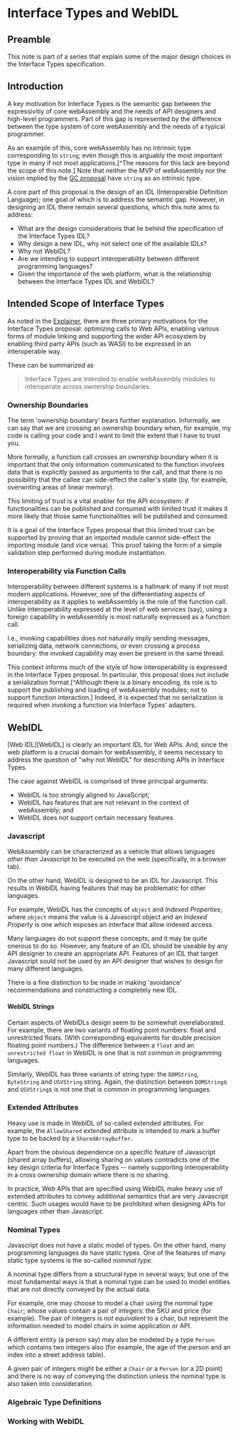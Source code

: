 # Interface Types and WebIDL

## Preamble
This note is part of a series that explain some of the major design choices in
the Interface Types specification.

## Introduction

A key motivation for Interface Types is the semantic gap between the
expressivitiy of core webAssembly and the needs of API designers and high-level
programmers. Part of this gap is represented by the difference between the type
system of core webAssembly and the needs of a typical programmer.

As an example of this, core webAssembly has no intrinsic type corresponding to
`string`; even though this is arguably the most important type in many if not
most applications.[^The reasons for this lack are beyond the scope of this
note.] Note that neither the MVP of webAssembly nor the vision implied by the
[GC proposal][GC] have `string` as an intrinsic type.

A core part of this proposal is the design of an IDL (Interoperable Definition
Language); one goal of which is to address the semantic gap. However, in
designing an IDL there remain several questions, which this note aims to
address:

* What are the design considerations that lie behind the specification of the
  Interface Types IDL?
* Why design a new IDL, why not select one of the available IDLs?
* Why not WebIDL?
* Are we intending to support interoperability between different programming languages?
* Given the importance of the web platform, what is the relationship between the Interface Types IDL and WebIDL?

## Intended Scope of Interface Types

As noted in the [Explainer], there are three primary motivations for the
Interface Types proposal: optimizing calls to Web APIs, enabling various forms
of module linking and supporting the wider API ecosystem by enabling third party
APIs (such as WASI) to be expressed in an interoperable way.

These can be summarized as 

>Interface Types are intended to enable webAssembly modules to interoperate
>across ownership boundaries.

### Ownership Boundaries

The term 'ownership boundary' bears further explanation. Informally, we can say
that we are crossing an ownership boundary when, for example, my code is calling
your code and I want to limit the extent that I have to trust you.

More formally, a function call crosses an ownership boundary when it is
important that the only information communicated to the function involves data
that is explicitly passed as arguments to the call, and that there is no
possibility that the callee can side-effect the caller's state (by, for example,
overwriting areas of linear memory).

This limiting of trust is a vital enabler for the API ecosystem: if
functionalities can be published and consumed with limited trust it makes it
more likely that those same functionalities will be published and consumed.

It is a goal of the Interface Types proposal that this limited trust can be
supported by proving that an imported module cannot side-effect the importing
module (and vice versa). This proof taking the form of a simple validation step
performed during module instantiation.

### Interoperability via Function Calls

Interoperability between different systems is a hallmark of many if not most
modern applications. However, one of the differentiating aspects of
interoperability as it applies to webAssembly is the role of the function
call. Unlike interoperability expressed at the level of web services (say),
using a foreign capability in webAssembly is most naturally expressed as a
function call.

I.e., invoking capabilities does not naturally imply sending messages,
serializing data, network connections, or even crossing a process boundary: the
invoked capability may even be present in the same thread.

This context informs much of the style of how interoperability is expressed in
the Interface Types proposal. In particular, this proposal does not include a
serialization format.[^Although there is a binary encoding, its role is to
support the publishing and loading of webAssembly modules; not to support
function interaction.] Indeed, it is expected that no serialization is required
when invoking a function via Interface Types' adapters.

## WebIDL

[Web IDL][WebIDL] is clearly an important IDL for Web APIs. And, since the web
platform is a crucial domain for webAssembly, it seems necessary to address the
question of "why not WebIDL" for describing APIs in Interface Types.

The case against WebIDL is comprised of three principal arguments:

* WebIDL is too strongly aligned to JavaScript;
* WebIDL has features that are not relevant in the context of webAssembly; and
* WebIDL does not support certain necessary features.

### Javascript

WebAssembly can be characterized as a vehicle that allows languages _other than_
Javascript to be executed on the web (specifically, in a browser tab).

On the other hand, WebIDL is designed to be an IDL for Javascript. This results
in WebIDL having features that may be problematic for other languages.

For example, WebIDL has the concepts of `object` and _Indexed Properties_; where
`object` means the value is a Javascript object and an _Indexed Property_ is one
which exposes an interface that allow indexed access.

Many languages do not support these concepts; and it may be quite onerous to do
so. However, any feature of an IDL should be useable by any API designer to
create an appropriate API. Features of an IDL that target Javascript sould not
be used by an API designer that wishes to design for many different languages.

There is a fine distinction to be made in making 'avoidance' recommendations and
constructing a completely new IDL.

#### WebIDL Strings

Certain aspects of WebIDLs design seem to be somewhat overelaborated. For
example, there are two variants of floating point numbers: float and
unrestricted floats. (With corresponding equivalents for double precision
floating point numbers.) The difference between a `float` and an `unrestricted
float` in WebIDL is one that is not common in programming languages.

Similarly,  WebIDL  has   three  variants  of  string   type:  the  `DOMString`,
`ByteString` and `USVString` string. Again, the distinction between `DOMString`s
and `USVString`s is not one that is common in programming languages.

### Extended Attributes

Heavy use is made in WebIDL of so-called extended attributes. For example, the
`AllowShared` extended attribute is intended to mark a buffer type to be backed
by a `SharedArrayBuffer`.

Apart from the obvious dependence on a specific feature of Javascript (shared
array buffers), allowing sharing on values contradicts one of the key design
criteria for Interface Types -- namely supporting interoperability in a cross
ownership domain where there is no sharing.

In practice, Web APIs that are specified using WebIDL make heavy use of extended
attributes to convey additional semantics that are very Javascript centric. Such
usages would have to be prohibited when designing APIs for languages other than
Javascript.

### Nominal Types

Javascript does not have a static model of types. On the other hand, many
programming languages do have static types. One of the features of many static type systems is the so-called _nominal type_.

A nominal type differs from a structural type in several ways; but one of the
most fundamental ways is that a nominal type can be used to model entities that
are not directly conveyed by the actual data.

For example, one may choose to model a chair using the nominal type `Chair`;
whose values contain a pair of integers: the SKU and price (for example). The
pair of integers is _not equivalent_ to a chair, but represent the information
needed to model chairs in some application or API. 

A different entity (a person say) may also be modeled by a type `Person` which
contains two integers also (for example, the age of the person and an index into
a street address table).

A given pair of integers might be either a `Chair` or a `Person` (or a 2D point)
and there is no way of conveying the distinction unless the nominal type is also
taken into consideration.

### Algebraic Type Definitions





### Working with WebIDL




[Explainer]: https://github.com/WebAssembly/interface-types/blob/explainer/proposals/interface-types/Explainer.md

[GC]: https://github.com/WebAssembly/gc/blob/master/proposals/gc/Overview.md

[Web IDL]: https://heycam.github.io/webidl

